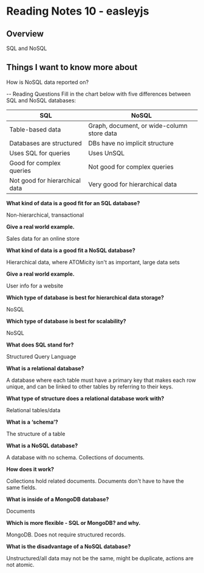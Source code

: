 # Reading Notes 10 - easleyjs

## Overview
SQL and NoSQL

## Things I want to know more about
How is NoSQL data reported on?

-- Reading Questions
Fill in the chart below with five differences between SQL and NoSQL databases:

| SQL      | NoSQL |
| ----------- | ----------- |
| Table-based data      | Graph, document, or wide-column store data |
| Databases are structured | DBs have no implicit structure |
| Uses SQL for queries | Uses UnSQL |
| Good for complex queries | Not good for complex queries |
| Not good for hierarchical data | Very good for hierarchical data |

**What kind of data is a good fit for an SQL database?**

Non-hierarchical, transactional

**Give a real world example.**

Sales data for an online store

**What kind of data is a good fit a NoSQL database?**

Hierarchical data, where ATOMicity isn't as important, large data sets

**Give a real world example.**

User info for a website

**Which type of database is best for hierarchical data storage?**

NoSQL

**Which type of database is best for scalability?**

NoSQL

**What does SQL stand for?**

Structured Query Language

**What is a relational database?**

A database where each table must have a primary key that makes each row unique, and can be linked to other tables by referring to their keys.

**What type of structure does a relational database work with?**

Relational tables/data

**What is a ‘schema’?**

The structure of a table

**What is a NoSQL database?**

A database with no schema. Collections of documents.

**How does it work?**

Collections hold related documents. Documents don't have to have the same fields.

**What is inside of a MongoDB database?**

Documents

**Which is more flexible - SQL or MongoDB? and why.**

MongoDB. Does not require structured records.

**What is the disadvantage of a NoSQL database?**

Unstructured/all data may not be the same, might be duplicate, actions are not atomic.
